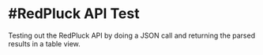#RedPluck API Test
========

Testing out the RedPluck API by doing a JSON call and returning the parsed results in a table view. 
